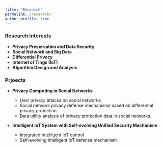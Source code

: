 ```yaml
---
title: "Research"
permalink: /research/
author_profile: true
---
```


### <i class="fa fa-fw fa-graduation-cap" aria-hidden="true"></i> Research Interests
  * **Privacy Preservation and Data Security** 
  * **Social Network and Big Data**
  * **Differential Privacy**
  * **Internet of Tings (IoT)**
  * **Algorithm Design and Analysis**


### <i class="fa fa-fw fa-project-diagram" aria-hidden="true"></i> Prjoects

* **Privacy Computing in Social Networks**
  * User privacy attacks on social networks
  *  Social network privacy defense mechanisms based on differential privacy protection
  *  Data utility analysis of privacy protection data in social networks.

* **Intelligent IoT System with Self-evolving Unified Security Mechanism**     
  * Integrated intelligent IoT control
  * Self-evolving intelligent IoT defense mechanism

   